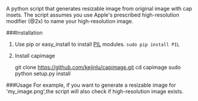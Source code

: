 A python script that generates resizable image from original image with cap insets.
The script assumes you use Apple's prescribed high-resolution modifier (@2x) to name your high-resolution image.

###Installation

1. Use pip or easy_install to install [PIL](http://pypi.python.org/pypi/PIL) modules.  `sudo pip install PIL`
2. Install capimage
	
	git clone https://github.com/kejinlu/capimage.git
	cd capimage
	sudo python setup.py install

###Usage
For example, if you want to generate a resizable image for 'my_image.png',the script will also check if high-resolution image exists. 